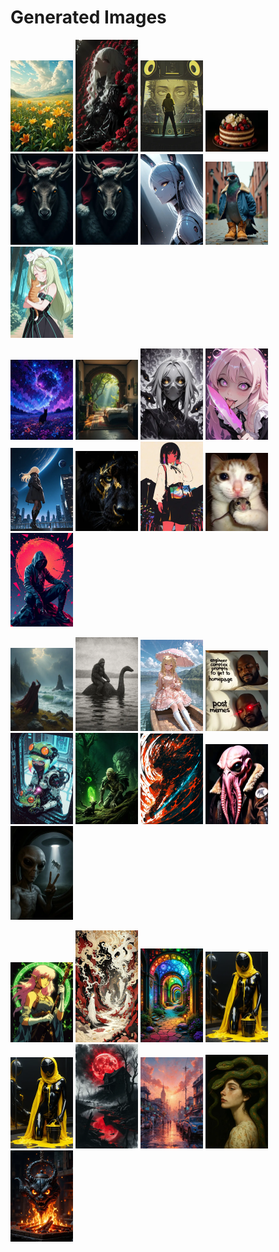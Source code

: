 # Generated Images



<img src="2025_10_02_01_thumb.webp" width="100"/> <img src="2025_10_02_02_thumb.webp" width="100"/> <img src="2025_10_02_03_thumb.webp" width="100"/> <img src="2025_10_02_04_thumb.webp" width="100"/> <img src="2025_10_02_05_thumb.webp" width="100"/> <img src="2025_10_02_06_thumb.webp" width="100"/> <img src="2025_10_02_07_thumb.webp" width="100"/> <img src="2025_10_02_08_thumb.webp" width="100"/> <img src="2025_10_02_09_thumb.webp" width="100"/>

<img src="2025_10_02_10_thumb.webp" width="100"/> <img src="2025_10_02_11_thumb.webp" width="100"/> <img src="2025_10_02_12_thumb.webp" width="100"/> <img src="2025_10_02_13_thumb.webp" width="100"/> <img src="2025_10_02_14_thumb.webp" width="100"/> <img src="2025_10_02_15_thumb.webp" width="100"/> <img src="2025_10_02_16_thumb.webp" width="100"/> <img src="2025_10_02_17_thumb.webp" width="100"/> <img src="2025_10_02_18_thumb.webp" width="100"/>

<img src="2025_10_02_19_thumb.webp" width="100"/> <img src="2025_10_02_20_thumb.webp" width="100"/> <img src="2025_10_02_21_thumb.webp" width="100"/> <img src="2025_10_02_22_thumb.webp" width="100"/> <img src="2025_10_02_23_thumb.webp" width="100"/> <img src="2025_10_02_24_thumb.webp" width="100"/> <img src="2025_10_02_25_thumb.webp" width="100"/> <img src="2025_10_02_26_thumb.webp" width="100"/> <img src="2025_10_02_27_thumb.webp" width="100"/>

<img src="2025_10_02_28_thumb.webp" width="100"/> <img src="2025_10_02_29_thumb.webp" width="100"/> <img src="2025_10_02_30_thumb.webp" width="100"/> <img src="2025_10_02_31_thumb.webp" width="100"/> <img src="2025_10_02_32_thumb.webp" width="100"/> <img src="2025_10_02_33_thumb.webp" width="100"/> <img src="2025_10_02_34_thumb.webp" width="100"/> <img src="2025_10_02_35_thumb.webp" width="100"/> <img src="2025_10_02_36_thumb.webp" width="100"/>